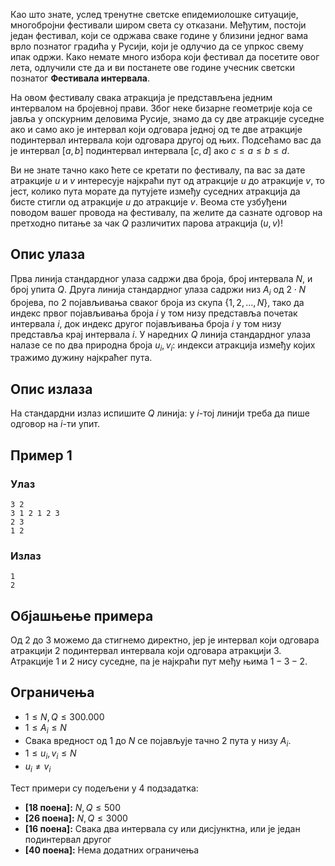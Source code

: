 ﻿
Као што знате, услед тренутне светске епидемиолошке ситуације, многобројни фестивали широм света су отказани. Међутим, постоји један фестивал, који се одржава сваке године у близини једног вама врло познатог градића у Русији, који је одлучио да се упркос свему ипак одржи. Како немате много избора који фестивал да посетите овог лета, одлучили сте да и ви постанете ове године учесник светски познатог **Фестивала интервала**.

На овом фестивалу свака атракција је представљена једним интервалом на бројевној прави. Због неке бизарне геометрије која се јавља у опскурним деловима Русије, знамо да су две атракције суседне ако и само ако је интервал који одговара једној од те две атракције подинтервал интервала који одговара другој од њих. Подсећамо вас да је интервал $[a,b]$ подинтервал интервала $[c,d]$ ако $c\leq a\leq b\leq d$.

Ви не знате тачно како ћете се кретати по фестивалу, па вас за дате атракције $u$ и $v$ интересује најкраћи пут од атракције $u$ до атракције $v$, то јест, колико пута морате да путујете између суседних атракција да бисте стигли од атракције $u$ до атракције $v$. Веома сте узбуђени поводом вашег провода на фестивалу, па желите да сазнате одговор на претходно питање за чак $Q$ различитих парова атракција $(u,v)$!

## Опис улаза

Прва линија стандардног улаза садржи два броја, број интервала $N$, и број упита $Q$.
Друга линија стандардног улаза садржи низ $A_i$ од $2\cdot N$ бројева, по $2$ појављивања сваког броја из скупа $\{1,2,\ldots,N\}$, тако да индекс првог појављивања броја $i$ у том низу представља почетак интервала $i$, док индекс другог појављивања броја $i$ у том низу представља крај интервала $i$.
У наредних $Q$ линија стандардног улаза налазе се по два природна броја $u_i,v_i$: индекси атракција између којих тражимо дужину најкраћег пута.

## Опис излаза

На стандардни излаз испишите $Q$ линија: у $i$-тој линији треба да пише одговор на $i$-ти упит.

## Пример 1

### Улаз

```
3 2
3 1 2 1 2 3
2 3
1 2
```

### Излаз

```
1
2
```
## Објашњење примера

Од $2$ до $3$ можемо да стигнемо директно, јер је интервал који одговара атракцији $2$ подинтервал интервала који одговара атракцији $3$. Атракције $1$ и $2$ нису суседне, па је најкраћи пут међу њима $1-3-2$.  

## Ограничења

-   $1 \leq N,Q \leq 300.000$
-   $1 \leq A_i \leq N$
-  Свака вредност од $1$ до $N$ се појављује тачно $2$ пута у низу $A_i$.
-   $1 \leq u_i,v_i \leq N$
-   $u_i \neq v_i$

Тест примери су подељени у 4 подзадатка:

-   **[18 поена]:** $N,Q\leq500$
-   **[26 поена]:** $N,Q\leq3000$
-   **[16 поена]:** Свака два интервала су или дисјунктна, или је један подинтервал другог
-   **[40 поена]:** Нема додатних ограничења
